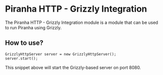 
# Piranha HTTP - Grizzly Integration

The Piranha HTTP - Grizzly Integration module is a module that can be
used to run Piranha using Grizzly.

## How to use?

    GrizzlyHttpServer server = new GrizzlyHttpServer();
    server.start();

This snippet above will start the Grizzly-based server on port 8080.